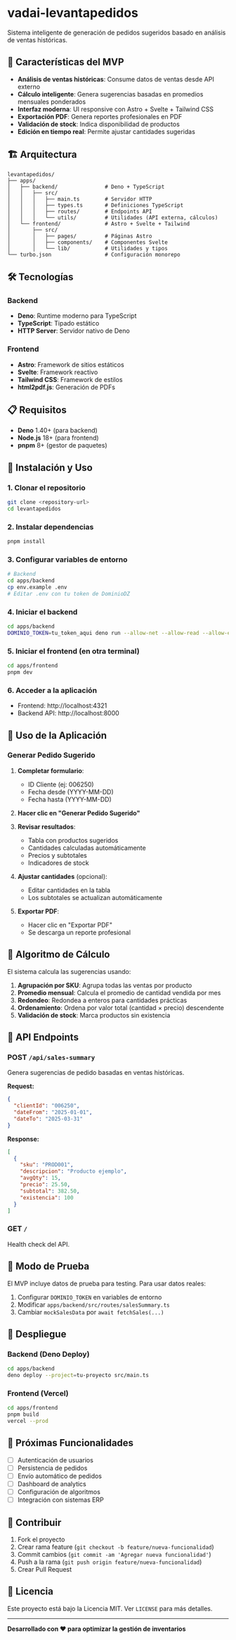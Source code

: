 # vadai-levantapedidos

Sistema inteligente de generación de pedidos sugeridos basado en análisis de ventas históricas.

## 🚀 Características del MVP

- **Análisis de ventas históricas**: Consume datos de ventas desde API externo
- **Cálculo inteligente**: Genera sugerencias basadas en promedios mensuales ponderados
- **Interfaz moderna**: UI responsive con Astro + Svelte + Tailwind CSS
- **Exportación PDF**: Genera reportes profesionales en PDF
- **Validación de stock**: Indica disponibilidad de productos
- **Edición en tiempo real**: Permite ajustar cantidades sugeridas

## 🏗️ Arquitectura

```
levantapedidos/
├── apps/
│   ├── backend/               # Deno + TypeScript
│   │   ├── src/
│   │   │   ├── main.ts        # Servidor HTTP
│   │   │   ├── types.ts       # Definiciones TypeScript
│   │   │   ├── routes/        # Endpoints API
│   │   │   └── utils/         # Utilidades (API externa, cálculos)
│   └── frontend/              # Astro + Svelte + Tailwind
│       ├── src/
│       │   ├── pages/         # Páginas Astro
│       │   ├── components/    # Componentes Svelte
│       │   └── lib/           # Utilidades y tipos
└── turbo.json                 # Configuración monorepo
```

## 🛠️ Tecnologías

### Backend
- **Deno**: Runtime moderno para TypeScript
- **TypeScript**: Tipado estático
- **HTTP Server**: Servidor nativo de Deno

### Frontend
- **Astro**: Framework de sitios estáticos
- **Svelte**: Framework reactivo
- **Tailwind CSS**: Framework de estilos
- **html2pdf.js**: Generación de PDFs

## 📋 Requisitos

- **Deno** 1.40+ (para backend)
- **Node.js** 18+ (para frontend)
- **pnpm** 8+ (gestor de paquetes)

## 🚀 Instalación y Uso

### 1. Clonar el repositorio
```bash
git clone <repository-url>
cd levantapedidos
```

### 2. Instalar dependencias
```bash
pnpm install
```

### 3. Configurar variables de entorno
```bash
# Backend
cd apps/backend
cp env.example .env
# Editar .env con tu token de DominioDZ
```

### 4. Iniciar el backend
```bash
cd apps/backend
DOMINIO_TOKEN=tu_token_aqui deno run --allow-net --allow-read --allow-env src/main.ts
```

### 5. Iniciar el frontend (en otra terminal)
```bash
cd apps/frontend
pnpm dev
```

### 6. Acceder a la aplicación
- Frontend: http://localhost:4321
- Backend API: http://localhost:8000

## 🔧 Uso de la Aplicación

### Generar Pedido Sugerido

1. **Completar formulario**:
   - ID Cliente (ej: 006250)
   - Fecha desde (YYYY-MM-DD)
   - Fecha hasta (YYYY-MM-DD)

2. **Hacer clic en "Generar Pedido Sugerido"**

3. **Revisar resultados**:
   - Tabla con productos sugeridos
   - Cantidades calculadas automáticamente
   - Precios y subtotales
   - Indicadores de stock

4. **Ajustar cantidades** (opcional):
   - Editar cantidades en la tabla
   - Los subtotales se actualizan automáticamente

5. **Exportar PDF**:
   - Hacer clic en "Exportar PDF"
   - Se descarga un reporte profesional

## 🧮 Algoritmo de Cálculo

El sistema calcula las sugerencias usando:

1. **Agrupación por SKU**: Agrupa todas las ventas por producto
2. **Promedio mensual**: Calcula el promedio de cantidad vendida por mes
3. **Redondeo**: Redondea a enteros para cantidades prácticas
4. **Ordenamiento**: Ordena por valor total (cantidad × precio) descendente
5. **Validación de stock**: Marca productos sin existencia

## 🔌 API Endpoints

### POST `/api/sales-summary`
Genera sugerencias de pedido basadas en ventas históricas.

**Request:**
```json
{
  "clientId": "006250",
  "dateFrom": "2025-01-01",
  "dateTo": "2025-03-31"
}
```

**Response:**
```json
[
  {
    "sku": "PROD001",
    "descripcion": "Producto ejemplo",
    "avgQty": 15,
    "precio": 25.50,
    "subtotal": 382.50,
    "existencia": 100
  }
]
```

### GET `/`
Health check del API.

## 🧪 Modo de Prueba

El MVP incluye datos de prueba para testing. Para usar datos reales:

1. Configurar `DOMINIO_TOKEN` en variables de entorno
2. Modificar `apps/backend/src/routes/salesSummary.ts`
3. Cambiar `mockSalesData` por `await fetchSales(...)`

## 🚀 Despliegue

### Backend (Deno Deploy)
```bash
cd apps/backend
deno deploy --project=tu-proyecto src/main.ts
```

### Frontend (Vercel)
```bash
cd apps/frontend
pnpm build
vercel --prod
```

## 📝 Próximas Funcionalidades

- [ ] Autenticación de usuarios
- [ ] Persistencia de pedidos
- [ ] Envío automático de pedidos
- [ ] Dashboard de analytics
- [ ] Configuración de algoritmos
- [ ] Integración con sistemas ERP

## 🤝 Contribuir

1. Fork el proyecto
2. Crear rama feature (`git checkout -b feature/nueva-funcionalidad`)
3. Commit cambios (`git commit -am 'Agregar nueva funcionalidad'`)
4. Push a la rama (`git push origin feature/nueva-funcionalidad`)
5. Crear Pull Request

## 📄 Licencia

Este proyecto está bajo la Licencia MIT. Ver `LICENSE` para más detalles.

---

**Desarrollado con ❤️ para optimizar la gestión de inventarios**
